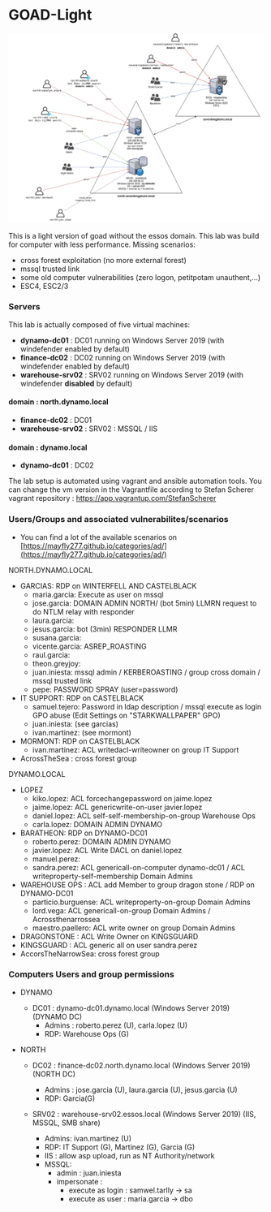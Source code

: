 # GOAD-Light

![GOAD Light overview](../../docs/img/GOAD-Light_schema.png)

This is a light version of goad without the essos domain. This lab was build for computer with less performance.
Missing scenarios:
- cross forest exploitation (no more external forest)
- mssql trusted link
- some old computer vulnerabilities (zero logon, petitpotam unauthent,...)
- ESC4, ESC2/3

### Servers
This lab is actually composed of five virtual machines:
- **dynamo-dc01** : DC01  running on Windows Server 2019 (with windefender enabled by default)
- **finance-dc02**   : DC02  running on Windows Server 2019 (with windefender enabled by default)
- **warehouse-srv02**  : SRV02 running on Windows Server 2019 (with windefender **disabled** by default)

#### domain : north.dynamo.local
- **finance-dc02**     : DC01
- **warehouse-srv02**    : SRV02 : MSSQL / IIS

#### domain : dynamo.local
- **dynamo-dc01**   : DC02


The lab setup is automated using vagrant and ansible automation tools.
You can change the vm version in the Vagrantfile according to Stefan Scherer vagrant repository : https://app.vagrantup.com/StefanScherer


### Users/Groups and associated vulnerabilites/scenarios

- You can find a lot of the available scenarios on [https://mayfly277.github.io/categories/ad/](https://mayfly277.github.io/categories/ad/)

NORTH.DYNAMO.LOCAL
- GARCIAS:              RDP on WINTERFELL AND CASTELBLACK
  - maria.garcia:        Execute as user on mssql
  - jose.garcia:      DOMAIN ADMIN NORTH/ (bot 5min) LLMRN request to do NTLM relay with responder
  - laura.garcia:     
  - jesus.garcia:        bot (3min) RESPONDER LLMR
  - susana.garcia:       
  - vicente.garcia:     ASREP_ROASTING
  - raul.garcia:      
  - theon.greyjoy:
  - juan.iniesta:          mssql admin / KERBEROASTING / group cross domain / mssql trusted link
  - pepe:             PASSWORD SPRAY (user=password)
- IT SUPPORT:         RDP on CASTELBLACK
  - samuel.tejero:     Password in ldap description / mssql execute as login
                       GPO abuse (Edit Settings on "STARKWALLPAPER" GPO)
  - juan.iniesta:          (see garcias)
  - ivan.martinez:      (see mormont)
- MORMONT:             RDP on CASTELBLACK
  - ivan.martinez:      ACL writedacl-writeowner on group IT Support
- AcrossTheSea :       cross forest group

DYNAMO.LOCAL
- LOPEZ
  - kiko.lopez:   ACL forcechangepassword on jaime.lopez
  - jaime.lopez:   ACL genericwrite-on-user javier.lopez
  - daniel.lopez:   ACL self-self-membership-on-group Warehouse Ops
  - carla.lopez:  DOMAIN ADMIN DYNAMO
- BARATHEON:           RDP on DYNAMO-DC01
  - roberto.perez:  DOMAIN ADMIN DYNAMO
  - javier.lopez: ACL Write DACL on daniel.lopez
  - manuel.perez:
  - sandra.perez: ACL genericall-on-computer dynamo-dc01 / ACL writeproperty-self-membership Domain Admins
- WAREHOUSE OPS :      ACL add Member to group dragon stone / RDP on DYNAMO-DC01
  - particio.burguense:    ACL writeproperty-on-group Domain Admins
  - lord.vega:        ACL genericall-on-group Domain Admins / Acrossthenarrossea
  - maestro.paellero:   ACL write owner on group Domain Admins
- DRAGONSTONE :        ACL Write Owner on KINGSGUARD
- KINGSGUARD :         ACL generic all on user sandra.perez
- AccorsTheNarrowSea:       cross forest group


### Computers Users and group permissions

- DYNAMO
  - DC01 : dynamo-dc01.dynamo.local (Windows Server 2019) (DYNAMO DC)
    - Admins : roberto.perez (U), carla.lopez (U)
    - RDP: Warehouse Ops (G)

- NORTH
  - DC02 : finance-dc02.north.dynamo.local (Windows Server 2019) (NORTH DC)
    - Admins : jose.garcia (U), laura.garcia (U), jesus.garcia (U)
    - RDP: Garcia(G)

  - SRV02 : warehouse-srv02.essos.local (Windows Server 2019) (IIS, MSSQL, SMB share)
    - Admins: ivan.martinez (U)
    - RDP: IT Support (G), Martinez (G), Garcia (G)
    - IIS : allow asp upload, run as NT Authority/network
    - MSSQL:
      - admin : juan.iniesta
      - impersonate : 
        - execute as login : samwel.tarlly -> sa
        - execute as user : maria.garcia -> dbo
